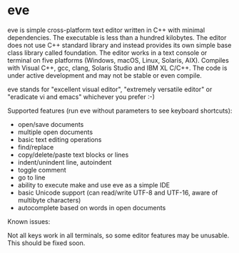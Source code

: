 # eve

eve is simple cross-platform text editor written in C++ with minimal dependencies. The executable is less than a hundred kilobytes. The editor does not use C++ standard library and instead provides its own simple base class library called foundation. The editor works in a text console or terminal on five platforms (Windows, macOS, Linux, Solaris, AIX). Compiles with Visual C++, gcc, clang, Solaris Studio and IBM XL C/C++. The code is under active development and may not be stable or even compile.

eve stands for "excellent visual editor", "extremely versatile editor" or "eradicate vi and emacs" whichever you prefer :-)

Supported features (run eve without parameters to see keyboard shortcuts):
* open/save documents
* multiple open documents
* basic text editing operations
* find/replace
* copy/delete/paste text blocks or lines
* indent/unindent line, autoindent
* toggle comment
* go to line
* ability to execute make and use eve as a simple IDE
* basic Unicode support (can read/write UTF-8 and UTF-16, aware of multibyte characters)
* autocomplete based on words in open documents

Known issues:

Not all keys work in all terminals, so some editor features may be unusable. This should be fixed soon.